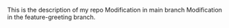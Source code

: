 This is the description of my repo
Modification in main branch
Modification in the feature-greeting branch.
